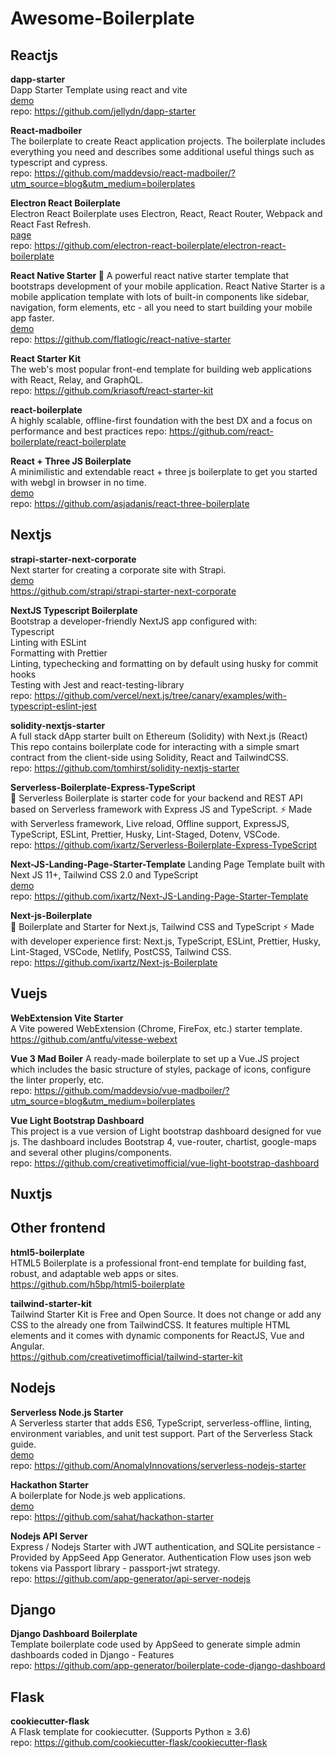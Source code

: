 # Awesome-Boilerplate

## Reactjs
**dapp-starter**   
Dapp Starter Template using react and vite     
[demo](https://dapp-starter.productsway.com/)    
repo: https://github.com/jellydn/dapp-starter 
   
**React-madboiler**   
The boilerplate to create React application projects. The boilerplate includes everything you need and describes some additional useful things such as typescript and cypress.    
repo: https://github.com/maddevsio/react-madboiler/?utm_source=blog&utm_medium=boilerplates


**Electron React Boilerplate**  
Electron React Boilerplate uses Electron, React, React Router, Webpack and React Fast Refresh.    
[page](https://electron-react-boilerplate.js.org/)    
repo: https://github.com/electron-react-boilerplate/electron-react-boilerplate


**React Native Starter 🚀** 
A powerful react native starter template that bootstraps development of your mobile application. React Native Starter is a mobile application template with lots of built-in components like sidebar, navigation, form elements, etc - all you need to start building your mobile app faster.    
[demo](https://play.google.com/store/apps/details?id=com.reactnativestarter.upd)   
repo: https://github.com/flatlogic/react-native-starter  
  

**React Starter Kit**  
The web's most popular front-end template for building web applications with React, Relay, and GraphQL.  
repo: https://github.com/kriasoft/react-starter-kit  

**react-boilerplate**   
A highly scalable, offline-first foundation with the best DX and a focus on performance and best practices 
repo: https://github.com/react-boilerplate/react-boilerplate  

**React + Three JS Boilerplate**    
A minimilistic and extendable react + three js boilerplate to get you started with webgl in browser in no time.  
[demo](https://react-three-boilerplate.herokuapp.com/)  
repo: https://github.com/asjadanis/react-three-boilerplate  

## Nextjs
**strapi-starter-next-corporate**    
Next starter for creating a corporate site with Strapi.   
[demo](https://strapi-starter-next-corporate.vercel.app/)     
https://github.com/strapi/strapi-starter-next-corporate 
  
    
**NextJS Typescript Boilerplate**   
Bootstrap a developer-friendly NextJS app configured with:  
Typescript  
Linting with ESLint   
Formatting with Prettier  
Linting, typechecking and formatting on by default using husky for commit hooks   
Testing with Jest and react-testing-library   
repo: https://github.com/vercel/next.js/tree/canary/examples/with-typescript-eslint-jest     

**solidity-nextjs-starter**   
A full stack dApp starter built on Ethereum (Solidity) with Next.js (React)
This repo contains boilerplate code for interacting with a simple smart contract from the client-side using Solidity, React and TailwindCSS.   
repo: https://github.com/tomhirst/solidity-nextjs-starter     

**Serverless-Boilerplate-Express-TypeScript**   
🚀 Serverless Boilerplate is starter code for your backend and REST API based on Serverless framework with Express JS and TypeScript. ⚡️ Made with Serverless framework, Live reload, Offline support, ExpressJS, TypeScript, ESLint, Prettier, Husky, Lint-Staged, Dotenv, VSCode.     
repo: https://github.com/ixartz/Serverless-Boilerplate-Express-TypeScript 

**Next-JS-Landing-Page-Starter-Template** 
Landing Page Template built with Next JS 11+, Tailwind CSS 2.0 and TypeScript    
[demo](https://creativedesignsguru.com/demo/nextjs-landing-page/)  
repo: https://github.com/ixartz/Next-JS-Landing-Page-Starter-Template   

**Next-js-Boilerplate**   
🚀 Boilerplate and Starter for Next.js, Tailwind CSS and TypeScript ⚡️ Made with developer experience first: Next.js, TypeScript, ESLint, Prettier, Husky, Lint-Staged, VSCode, Netlify, PostCSS, Tailwind CSS.  
repo: https://github.com/ixartz/Next-js-Boilerplate  

## Vuejs
**WebExtension Vite Starter**   
A Vite powered WebExtension (Chrome, FireFox, etc.) starter template.   
https://github.com/antfu/vitesse-webext    
   
**Vue 3 Mad Boiler** 
A ready-made boilerplate to set up a Vue.JS project which includes the basic structure of styles, package of icons, configure the linter properly, etc.   
repo: https://github.com/maddevsio/vue-madboiler/?utm_source=blog&utm_medium=boilerplates


**Vue Light Bootstrap Dashboard**   
This project is a vue version of Light bootstrap dashboard designed for vue js. The dashboard includes Bootstrap 4, vue-router, chartist, google-maps and several other plugins/components.   
repo: https://github.com/creativetimofficial/vue-light-bootstrap-dashboard  

## Nuxtjs

## Other frontend
**html5-boilerplate**     
HTML5 Boilerplate is a professional front-end template for building fast, robust, and adaptable web apps or sites.    
https://github.com/h5bp/html5-boilerplate    

**tailwind-starter-kit**   
Tailwind Starter Kit is Free and Open Source. It does not change or add any CSS to the already one from TailwindCSS. It features multiple HTML elements and it comes with dynamic components for ReactJS, Vue and Angular.    
https://github.com/creativetimofficial/tailwind-starter-kit      

## Nodejs
**Serverless Node.js Starter**      
A Serverless starter that adds ES6, TypeScript, serverless-offline, linting, environment variables, and unit test support. Part of the Serverless Stack guide.   
[demo](https://z6pv80ao4l.execute-api.us-east-1.amazonaws.com/dev/hello)   
repo: https://github.com/AnomalyInnovations/serverless-nodejs-starter

**Hackathon Starter**   
A boilerplate for Node.js web applications.  
[demo](https://hackathon-starter.walcony.com/)   
repo: https://github.com/sahat/hackathon-starter

**Nodejs API Server**     
Express / Nodejs Starter with JWT authentication, and SQLite persistance - Provided by AppSeed App Generator. Authentication Flow uses json web tokens via Passport library - passport-jwt strategy.    
repo: https://github.com/app-generator/api-server-nodejs

## Django
**Django Dashboard Boilerplate**    
Template boilerplate code used by AppSeed to generate simple admin dashboards coded in Django - Features  
repo: https://github.com/app-generator/boilerplate-code-django-dashboard

## Flask
**cookiecutter-flask**  
A Flask template for cookiecutter. (Supports Python ≥ 3.6)  
repo: https://github.com/cookiecutter-flask/cookiecutter-flask
